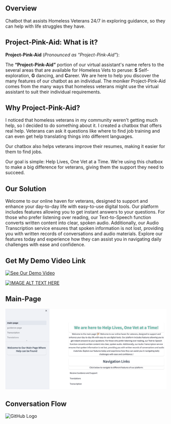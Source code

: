 
## Overview

Chatbot that assists Homeless Veterans 24/7 in exploring guidance, so they can help with life struggles they have. 

## Project-Pink-Aid: What is it?

**Project-Pink-Aid** (*Pronounced as “Project-Pink-Aid”*):

The **“Project-Pink-Aid”** portion of our virtual assistant's name refers to the several areas that are available for Homeless Vets to peruse: **S** Self-exploration, **G** dancing, and **C**areer. We are here to help you discover the many features of our chatbot as an individual. The moniker Project-Pink-Aid comes from the many ways that homeless veterans might use the virtual assistant to suit their individual requirements.


## Why Project-Pink-Aid? 

I noticed that homeless veterans in my community weren't getting much help, so I decided to do something about it. I created a chatbox that offers real help. Veterans can ask it questions like where to find job training and can even get help translating things into different languages.

Our chatbox also helps veterans improve their resumes, making it easier for them to find jobs.

Our goal is simple: Help Lives, One Vet at a Time. We're using this chatbox to make a big difference for veterans, giving them the support they need to succeed.

## Our Solution

Welcome to our online haven for veterans, designed to support and enhance your day-to-day life with easy-to-use digital tools. Our platform includes features allowing you to get instant answers to your questions. For those who prefer listening over reading, our Text-to-Speech function converts written content into clear, spoken audio. Additionally, our Audio Transcription service ensures that spoken information is not lost, providing you with written records of conversations and audio materials. Explore our features today and experience how they can assist you in navigating daily challenges with ease and confidence.

## Get My Demo Video Link
[![See Our Demo Video](https://example.com/your-image.png)](https://www.youtube.com/watch?v=LI7W1GFMf9M)


[![IMAGE ALT TEXT HERE](https://example.com/Project-Pink-Aid.png)](https://www.youtube.com/watch?v=LI7W1GFMf9M&t=29s)

## Main-Page 
![alt text](image.png)

## Conversation Flow

![GitHub Logo](/ConversationFlow.png) 

<!--
[![IMAGE ALT TEXT HERE](/CASExplorer.png)](https://youtu.be/Sa3w50Kn6TY)
-->
